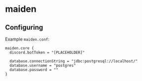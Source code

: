 # maiden

## Configuring

Example `maiden.conf`:

```hocon
maiden.core {
  discord.botToken = "[PLACEHOLDER]"

  database.connectionString = "jdbc:postgresql://localhost/"
  database.username = "postgres"
  database.password = ""
}
```
